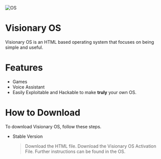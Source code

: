 ![OS](https://github.com/kamzen1000/VisionaryOS/assets/167938860/320320d7-fe78-47f2-97e3-02f18620cc2c)

# Visionary OS

Visionary OS is an HTML based operating system that focuses on being simple and useful. 

# Features
- Games
- Voice Assistant
- Easily Exploitable and Hackable to make **truly** your own OS.

# How to Download

To download Visionary OS, follow these steps.

- Stable Version
  > Download the HTML file.
  > Download the Visionary OS Activation File.
  > Further instructions can be found in the OS.
